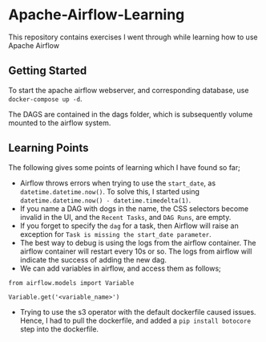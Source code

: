 # Apache-Airflow-Learning

This repository contains exercises I went through while learning how to use Apache Airflow

## Getting Started

To start the apache airflow webserver, and corresponding database, use `docker-compose up -d`.

The DAGS are contained in the dags folder, which is subsequently volume mounted to the airflow system.

## Learning Points

The following gives some points of learning which I have found so far;

* Airflow throws errors when trying to use the `start_date`, as `datetime.datetime.now()`. To solve this, I started using `datetime.datetime.now() - datetime.timedelta(1)`.
* If you name a DAG with dogs in the name, the CSS selectors become invalid in the UI, and the `Recent Tasks`, and `DAG Runs`, are empty.
* If you forget to specify the `dag` for a task, then Airflow will raise an exception for `Task is missing the start_date parameter`.
* The best way to debug is using the logs from the airflow container. The airflow container will restart every 10s or so. The logs from airflow will indicate the success of adding the new dag.
* We can add variables in airflow, and access them as follows;

```
from airflow.models import Variable 

Variable.get('<variable_name>')
```

* Trying to use the s3 operator with the default dockerfile caused issues. Hence, I had to pull the dockerfile, and added a `pip install botocore` step into the dockerfile.


